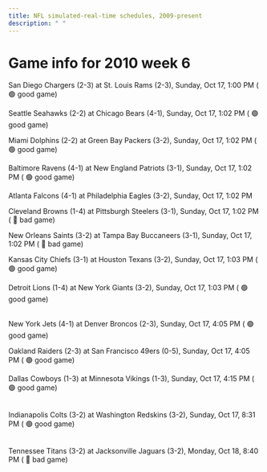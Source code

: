 ```yaml
---
title: NFL simulated-real-time schedules, 2009-present
description: " "
---
```


# Game info for 2010 week 6

San Diego Chargers (2-3) at St. Louis Rams (2-3), Sunday, Oct 17, 1:00 PM (	:green_circle: good game)

Seattle Seahawks (2-2) at Chicago Bears (4-1), Sunday, Oct 17, 1:02 PM (	:green_circle: good game)

Miami Dolphins (2-2) at Green Bay Packers (3-2), Sunday, Oct 17, 1:02 PM (	:green_circle: good game)

Baltimore Ravens (4-1) at New England Patriots (3-1), Sunday, Oct 17, 1:02 PM (	:green_circle: good game)

Atlanta Falcons (4-1) at Philadelphia Eagles (3-2), Sunday, Oct 17, 1:02 PM

Cleveland Browns (1-4) at Pittsburgh Steelers (3-1), Sunday, Oct 17, 1:02 PM (	:red_circle: bad game)

New Orleans Saints (3-2) at Tampa Bay Buccaneers (3-1), Sunday, Oct 17, 1:02 PM (	:red_circle: bad game)

Kansas City Chiefs (3-1) at Houston Texans (3-2), Sunday, Oct 17, 1:03 PM (	:green_circle: good game)

Detroit Lions (1-4) at New York Giants (3-2), Sunday, Oct 17, 1:03 PM (	:green_circle: good game)

<br/>New York Jets (4-1) at Denver Broncos (2-3), Sunday, Oct 17, 4:05 PM (	:green_circle: good game)

Oakland Raiders (2-3) at San Francisco 49ers (0-5), Sunday, Oct 17, 4:05 PM (	:green_circle: good game)

Dallas Cowboys (1-3) at Minnesota Vikings (1-3), Sunday, Oct 17, 4:15 PM (	:green_circle: good game)

<br/>Indianapolis Colts (3-2) at Washington Redskins (3-2), Sunday, Oct 17, 8:31 PM (	:green_circle: good game)

<br/>Tennessee Titans (3-2) at Jacksonville Jaguars (3-2), Monday, Oct 18, 8:40 PM (	:red_circle: bad game)

